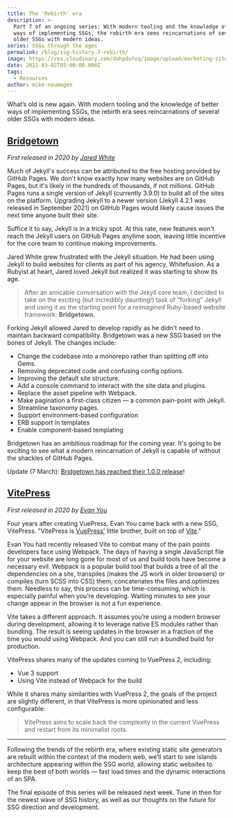 ```yaml
---
title: The 'Rebirth' era
description: >-
  Part 7 of an ongoing series: With modern tooling and the knowledge of better
  ways of implementing SSGs, the rebirth era sees reincarnations of several
  older SSGs with modern ideas.
series: SSGs through the ages
permalink: /blog/ssg-history-7-rebirth/
image: https://res.cloudinary.com/dahpdufoq/image/upload/marketing-site/blog/explorer-7_yy2hqt.png
date: 2022-03-02T05:00:00.000Z
tags:
  - Resources
author: mike-neumegen
---
```

What’s old is new again. With modern tooling and the knowledge of better ways of implementing SSGs, the rebirth era sees reincarnations of several older SSGs with modern ideas.

## [Bridgetown](https://www.bridgetownrb.com/)

*First released in 2020 by [Jared White](https://github.com/jaredcwhite)*

Much of Jekyll's success can be attributed to the free hosting provided by GitHub Pages. We don't know exactly how many websites are on GitHub Pages, but it's likely in the hundreds of thousands, if not millions. GitHub Pages runs a single version of Jekyll (currently 3.9.0) to build all of the sites on the platform. Upgrading Jekyll to a newer version (Jekyll 4.2.1 was released in September 2021) on GitHub Pages would likely cause issues the next time anyone built their site.

Suffice it to say, Jekyll is in a tricky spot. At this rate, new features won't reach the Jekyll users on GitHub Pages anytime soon, leaving little incentive for the core team to continue making improvements.

Jared White grew frustrated with the Jekyll situation. He had been using Jekyll to build websites for clients as part of his agency, Whitefusion. As a Rubyist at heart, Jared loved Jekyll but realized it was starting to show its age.

> After an amicable conversation with the Jekyll core team, I decided to take on the exciting (but incredibly daunting\!) task of "forking" Jekyll and using it as the starting point for a *reimagined* Ruby-based website framework: **Bridgetown.**

Forking Jekyll allowed Jared to develop rapidly as he didn't need to maintain backward compatibility. Bridgetown was a new SSG based on the bones of Jekyll. The changes include:

* Change the codebase into a monorepo rather than splitting off into Gems.
* Removing deprecated code and confusing config options.
* Improving the default site structure.
* Add a console command to interact with the site data and plugins.
* Replace the asset pipeline with Webpack.
* Make pagination a first-class citizen — a common pain-point with Jekyll.
* Streamline taxonomy pages.
* Support environment-based configuration
* ERB support in templates
* Enable component-based templating

Bridgetown has an ambitious roadmap for the coming year. It's going to be exciting to see what a modern reincarnation of Jekyll is capable of without the shackles of GitHub Pages.

Update (7 March): [Bridgetown has reached their 1.0.0 release](https://github.com/bridgetownrb/bridgetown/releases/tag/v1.0.0)\!

## [VitePress](https://vitepress.vuejs.org/)

*First released in 2020 by [Evan You](https://github.com/yyx990803)*

Four years after creating VuePress, Evan You came back with a new SSG, VitePress. "VitePress is [VuePress'](https://vuepress.vuejs.org/) little brother, built on top of [Vite](https://github.com/vitejs/vite)."

Evan You had recently released Vite to combat many of the pain points developers face using Webpack. The days of having a single JavaScript file for your website are long gone for most of us and build tools have become a necessary evil. Webpack is a popular build tool that builds a tree of all the dependencies on a site, transpiles (makes the JS work in older browsers) or compiles (turn SCSS into CSS) them, concatenates the files and optimizes them. Needless to say, this process can be time-consuming, which is especially painful when you’re developing. Waiting minutes to see your change appear in the browser is not a fun experience.

Vite takes a different approach. It assumes you’re using a modern browser during development, allowing it to leverage native ES modules rather than bundling. The result is seeing updates in the browser in a fraction of the time you would using Webpack. And you can still run a bundled build for production.

VitePress shares many of the updates coming to VuePress 2, including:

* Vue 3 support
* Using Vite instead of Webpack for the build

While it shares many similarities with VuePress 2, the goals of the project are slightly different, in that VitePress is more opinionated and less configurable:

> VitePress aims to scale back the complexity in the current VuePress and restart from its minimalist roots.

---

Following the trends of the rebirth era, where existing static site generators are rebuilt within the context of the modern web, we’ll start to see islands architecture appearing within the SSG world, allowing static websites to keep the best of both worlds — fast load times and the dynamic interactions of an SPA.

The final episode of this series will be released next week. Tune in then for the newest wave of SSG history, as well as our thoughts on the future for SSG direction and development.